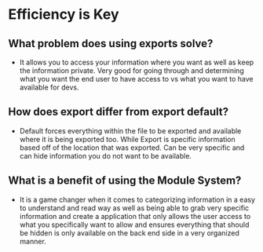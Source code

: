 # Efficiency is Key

## What problem does using exports solve?
* It allows you to access your information where you want as well as keep the information private. Very good for going through and determining what you want the end user to have access to vs what you want to have available for devs.
## How does export differ from export default?
* Default forces everything within the file to be exported and available where it is being exported too. While Export is specific information based off of the location that was exported. Can be very specific and can hide information you do not want to be available.
## What is a benefit of using the Module System?
* It is a game changer when it comes to categorizing information in a easy to understand and read way as well as being able to grab very specific information and create a application that only allows the user access to what you specifically want to allow and ensures everything that should be hidden is only available on the back end side in a very organized manner. 